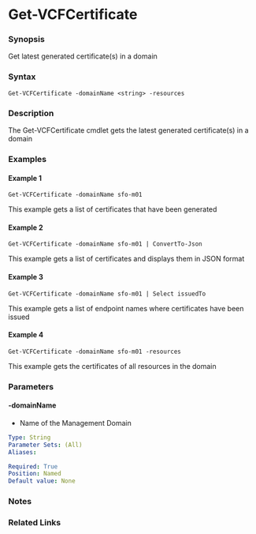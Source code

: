# Get-VCFCertificate

### Synopsis
Get latest generated certificate(s) in a domain

### Syntax
```
Get-VCFCertificate -domainName <string> -resources
```

### Description
The Get-VCFCertificate cmdlet gets the latest generated certificate(s) in a domain

### Examples
#### Example 1
```
Get-VCFCertificate -domainName sfo-m01
```
This example gets a list of certificates that have been generated

#### Example 2
```
Get-VCFCertificate -domainName sfo-m01 | ConvertTo-Json
```
This example gets a list of certificates and displays them in JSON format

#### Example 3
```
Get-VCFCertificate -domainName sfo-m01 | Select issuedTo
```
This example gets a list of endpoint names where certificates have been issued

#### Example 4
```
Get-VCFCertificate -domainName sfo-m01 -resources
```
This example gets the certificates of all resources in the domain

### Parameters

#### -domainName
- Name of the Management Domain

```yaml
Type: String
Parameter Sets: (All)
Aliases:

Required: True
Position: Named
Default value: None
```

### Notes

### Related Links

